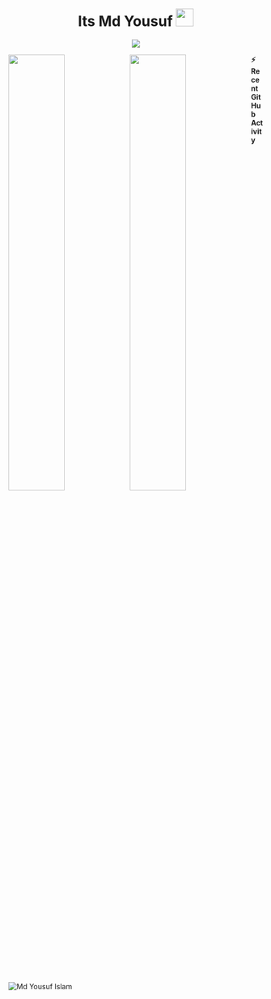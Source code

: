 <h1 align="center">Its Md Yousuf <img src="https://media.giphy.com/media/hvRJCLFzcasrR4ia7z/giphy.gif" width="35"></h1>
<p align="center" text-align="center">
  <img margin="0 auto" src="http://readme-typing-svg.herokuapp.com?lines=I'm+Development+on+React+JS+FrontEnd+BackEnd" />
</p>


<img align="left" width="47%" src="https://github-readme-stats.vercel.app/api?username=yousufislamme&show_icons=true&theme=radical"/>
<img align="left" width="47%" src="https://github-readme-stats.vercel.app/api/top-langs/?username=yousufislamme&layout=compact"/>
 <summary><b>⚡ Recent GitHub Activity</b></summary>
  <br/>
   <img alt="Md Yousuf Islam" src="https://activity-graph.herokuapp.com/graph?username=yousufislamme&custom_title=Samer%27s%20Contribution%20Graph&theme=react-dark" />
  <br/>

